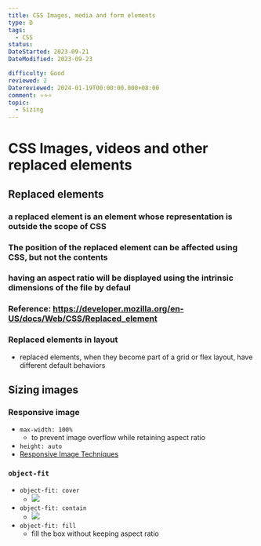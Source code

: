 ```yaml
---
title: CSS Images, media and form elements
type: D
tags:
  - CSS
status:
DateStarted: 2023-09-21
DateModified: 2023-09-23

difficulty: Good
reviewed: 2
Datereviewed: 2024-01-19T00:00:00.000+08:00
comment: ⭐⭐⭐
topic:
  - Sizing
---
```


# CSS Images, videos and other replaced elements

## Replaced elements

### a replaced element is **an element whose representation is outside the scope of CSS**

### The **position** of the replaced element can be affected using CSS, but not the **contents**

### having an aspect ratio will be displayed using the intrinsic dimensions of the file by defaul

### Reference: https://developer.mozilla.org/en-US/docs/Web/CSS/Replaced_element

### Replaced elements in layout

- replaced elements, when they become part of a grid or flex layout, have different default behaviors

## Sizing images

### Responsive image

- `max-width: 100%`
  - to prevent image overflow while retaining aspect ratio
- `height: auto`
- [Responsive Image Techniques](https://developer.mozilla.org/en-US/docs/Learn/HTML/Multimedia_and_embedding/Responsive_images)

### `object-fit`

- `object-fit: cover`
  - ![](https://cdn.jsdelivr.net/gh/jenniferwonder/bimg/web-design/Paste-image-1695297488732image.png)
- `object-fit: contain`
  - ![](https://cdn.jsdelivr.net/gh/jenniferwonder/bimg/web-design/Paste-image-1695297501729image.png)
- `object-fit: fill`
  - fill the box without keeping aspect ratio
